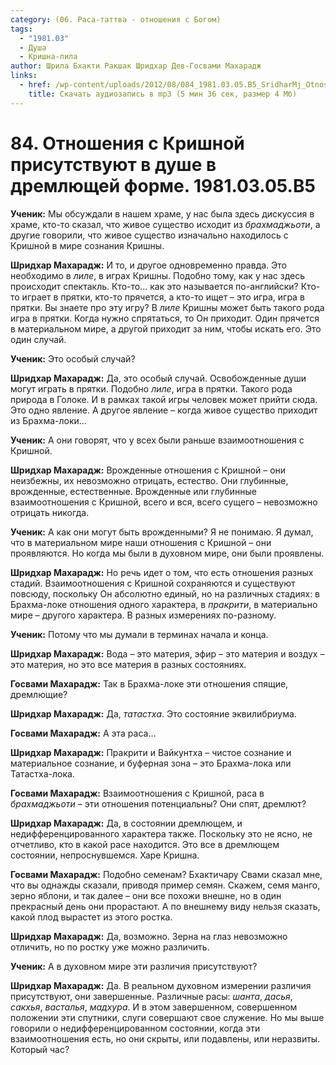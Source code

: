 ```yaml
---
category: (06. Раса-таттва - отношения с Богом)
tags:
  - "1981.03"
  - Душа
  - Кришна-лила
author: Шрила Бхакти Ракшак Шридхар Дев-Госвами Махарадж
links:
  - href: /wp-content/uploads/2012/08/084_1981.03.05.B5_SridharMj_Otnosheniya_s_Krishnoy_prisutstvuyut_v_dushe_v_dremlyuwey_forme.mp3
    title: Скачать аудиозапись в mp3 (5 мин 36 сек, размер 4 Мб)
---
```


# 84. Отношения с Кришной присутствуют в душе в дремлющей форме. 1981.03.05.B5

**Ученик:** Мы обсуждали в нашем храме, у нас была здесь дискуссия в храме, кто-то сказал, что живое существо исходит из *брахмаджьоти*, а другие говорили, что живое существо изначально находилось с Кришной в мире сознания Кришны.

**Шридхар Махарадж:** И то, и другое одновременно правда. Это необходимо в *лиле*, в играх Кришны. Подобно тому, как у нас здесь происходит спектакль. Кто-то… как это называется по-английски? Кто-то играет в прятки, кто-то прячется, а кто-то ищет – это игра, игра в прятки. Вы знаете про эту игру? В *лиле* Кришны может быть такого рода игра в прятки. Когда нужно спрятаться, то Он приходит. Один прячется в материальном мире, а другой приходит за ним, чтобы искать его. Это один случай.

**Ученик:** Это особый случай?

**Шридхар Махарадж:** Да, это особый случай. Освобожденные души могут играть в прятки. Подобно *лиле*, игра в прятки. Такого рода природа в Голоке. И в рамках такой игры человек может прийти сюда. Это одно явление. А другое явление – когда живое существо приходит из Брахма-локи…

**Ученик:** А они говорят, что у всех были раньше взаимоотношения с Кришной.

**Шридхар Махарадж:** Врожденные отношения с Кришной – они неизбежны, их невозможно отрицать, естество. Они глубинные, врожденные, естественные. Врожденные или глубинные взаимоотношения с Кришной, всего и вся, всего сущего – невозможно отрицать никогда.

**Ученик:** А как они могут быть врожденными? Я не понимаю. Я думал, что в материальном мире наши отношения с Кришной – они проявляются. Но когда мы были в духовном мире, они были проявлены.

**Шридхар Махарадж:** Но речь идет о том, что есть отношения разных стадий. Взаимоотношения с Кришной сохраняются и существуют повсюду, поскольку Он абсолютно единый, но на различных стадиях: в Брахма-локе отношения одного характера, в *пракрити*, в материально мире – другого характера. В разных измерениях по-разному.

**Ученик:** Потому что мы думали в терминах начала и конца.

**Шридхар Махарадж:** Вода – это материя, эфир – это материя и воздух – это материя, но это все материя в разных состояниях.

**Госвами Махарадж:** Так в Брахма-локе эти отношения спящие, дремлющие?

**Шридхар Махарадж:** Да, *татастха*. Это состояние эквилибриума.

**Госвами Махарадж:** А эта раса…

**Шридхар Махарадж:** Пракрити и Вайкунтха – чистое сознание и материальное сознание, и буферная зона – это Брахма-лока или Татастха-лока.

**Госвами Махарадж:** Взаимоотношения с Кришной, раса в *брахмаджьоти* – эти отношения потенциальны? Они спят, дремлют?

**Шридхар Махарадж:** Да, в состоянии дремлющем, и недифференцированного характера также. Поскольку это не ясно, не отчетливо, кто в какой расе находится. Это все в дремлющем состоянии, непроснувшемся. Харе Кришна.

**Госвами Махарадж:** Подобно семенам? Бхактичару Свами сказал мне, что вы однажды сказали, приводя пример семян. Скажем, семя манго, зерно яблони, и так далее – они все похожи внешне, но в один прекрасный день они прорастают. А по внешнему виду нельзя сказать, какой плод вырастет из этого ростка.

**Шридхар Махарадж:** Да, возможно. Зерна на глаз невозможно отличить, но по ростку уже можно различить.

**Ученик:** А в духовном мире эти различия присутствуют?

**Шридхар Махарадж:** Да. В реальном духовном измерении различия присутствуют, они завершенные. Различные расы: *шанта*, *дасья*, *сакхья*, *васталья*, *мадхура*. И в этом завершенном, совершенном положении эти спутники, слуги совершают свое служение. Но мы выше говорили о недифференцированном состоянии, когда эти взаимоотношения есть, но они скрыты, или подавлены, или неразвиты. Который час?

